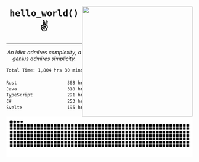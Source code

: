 <div text-align="center">
    <img src="https://i.imgur.com/h1q15Kt.gife" align="right" width="299" height="299">
    <h1 align="center"><code>hello_world()</code> ✌️</h1>
    <hr>
    <p align="center"><i>An idiot admires complexity, a genius admires simplicity.</i></p>
</div>

<!--START_SECTION:waka-->

```txt
Total Time: 1,804 hrs 30 mins

Rust                   368 hrs 56 mins ████▓░░░░░░░░░░░░░░░░░░░░   18.92 %
Java                   318 hrs 45 mins ████░░░░░░░░░░░░░░░░░░░░░   16.35 %
TypeScript             291 hrs 51 mins ███▓░░░░░░░░░░░░░░░░░░░░░   14.97 %
C#                     253 hrs 12 mins ███▒░░░░░░░░░░░░░░░░░░░░░   12.99 %
Svelte                 195 hrs 22 mins ██▓░░░░░░░░░░░░░░░░░░░░░░   10.02 %
```

<!--END_SECTION:waka-->

<picture>
  <source media="(prefers-color-scheme: dark)" srcset="https://raw.githubusercontent.com/Somfic/Somfic/main/github-contribution-grid-snake-dark.svg">
  <source media="(prefers-color-scheme: light)" srcset="https://raw.githubusercontent.com/Somfic/Somfic/main/github-contribution-grid-snake.svg">
  <img alt="github contribution grid snake animation" src="https://raw.githubusercontent.com/Somfic/Somfic/main/github-contribution-grid-snake.svg">
</picture>
